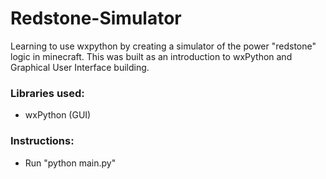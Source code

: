 # Redstone-Simulator
Learning to use wxpython by creating a simulator of the power "redstone" logic in minecraft. This was built as an
introduction to wxPython and Graphical User Interface building.

### Libraries used:
- wxPython (GUI)

### Instructions:
- Run "python main.py"
